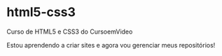 # html5-css3
 Curso de HTML5 e CSS3 do CursoemVideo

 Estou aprendendo a criar sites e agora vou gerenciar meus repositórios!
